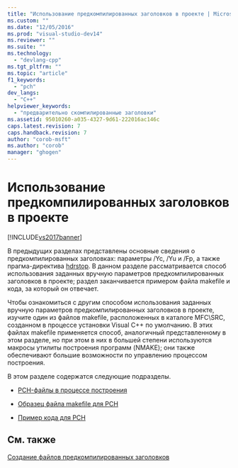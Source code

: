 ```yaml
---
title: "Использование предкомпилированных заголовков в проекте | Microsoft Docs"
ms.custom: ""
ms.date: "12/05/2016"
ms.prod: "visual-studio-dev14"
ms.reviewer: ""
ms.suite: ""
ms.technology: 
  - "devlang-cpp"
ms.tgt_pltfrm: ""
ms.topic: "article"
f1_keywords: 
  - "pch"
dev_langs: 
  - "C++"
helpviewer_keywords: 
  - "предварительно скомпилированные заголовки"
ms.assetid: 95010260-a035-4327-9d61-222016ac146c
caps.latest.revision: 7
caps.handback.revision: 7
author: "corob-msft"
ms.author: "corob"
manager: "ghogen"
---
```

# Использование предкомпилированных заголовков в проекте
[!INCLUDE[vs2017banner](../../assembler/inline/includes/vs2017banner.md)]

В предыдущих разделах представлены основные сведения о предкомпилированных заголовках: параметры \/Yc, \/Yu и \/Fp, а также прагма\-директива [hdrstop](../../preprocessor/hdrstop.md).  В данном разделе рассматривается способ использования заданных вручную параметров предкомпилированных заголовков в проекте; раздел заканчивается примером файла makefile и кода, за который он отвечает.  
  
 Чтобы ознакомиться с другим способом использования заданных вручную параметров предкомпилированных заголовков в проекте, изучите один из файлов makefile, расположенных в каталоге MFC\\SRC, созданном в процессе установки Visual C\+\+ по умолчанию.  В этих файлах makefile применяется способ, аналогичный представленному в этом разделе, но при этом в них в большей степени используются макросы утилиты построения программ \(NMAKE\); они также обеспечивают большие возможности по управлению процессом построения.  
  
 В этом разделе содержатся следующие подразделы.  
  
-   [PCH\-файлы в процессе построения](../Topic/PCH%20Files%20in%20the%20Build%20Process.md)  
  
-   [Образец файла makefile для PCH](../../build/reference/sample-makefile-for-pch.md)  
  
-   [Пример кода для PCH](../../build/reference/example-code-for-pch.md)  
  
## См. также  
 [Создание файлов предкомпилированных заголовков](../../build/reference/creating-precompiled-header-files.md)